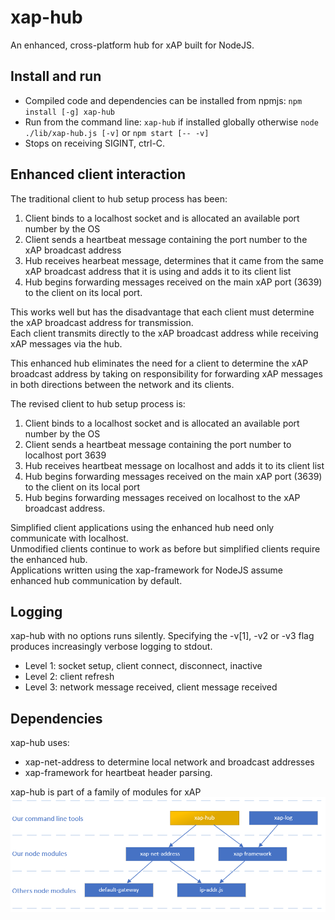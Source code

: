 # xap-hub
An enhanced, cross-platform hub for xAP built for NodeJS.

## Install and run
* Compiled code and dependencies can be installed from npmjs: ``npm install [-g] xap-hub``
* Run from the command line: ``xap-hub`` if installed globally otherwise ``node ./lib/xap-hub.js [-v]`` or ``npm start [-- -v]``
* Stops on receiving SIGINT, ctrl-C.

## Enhanced client interaction
The traditional client to hub setup process has been:
1. Client binds to a localhost socket and is allocated an available port number by the OS
2. Client sends a heartbeat message containing the port number to the xAP broadcast address 
3. Hub receives hearbeat message, determines that it came from the same xAP broadcast address that it is using and adds it to its client list
4. Hub begins forwarding messages received on the main xAP port (3639) to the client on its local port.

This works well but has the disadvantage that each client must determine the xAP broadcast address for transmission.  
Each client transmits directly to the xAP broadcast address while receiving xAP messages via the hub.

This enhanced hub eliminates the need for a client to determine the xAP broadcast address by taking on responsibility
for forwarding xAP messages in both directions between the network and its clients.

The revised client to hub setup process is:
1. Client binds to a localhost socket and is allocated an available port number by the OS
2. Client sends a heartbeat message containing the port number to localhost port 3639
3. Hub receives heartbeat message on localhost and adds it to its client list
4. Hub begins forwarding messages received on the main xAP port (3639) to the client on its local port
5. Hub begins forwarding messages received on localhost to the xAP broadcast address.

Simplified client applications using the enhanced hub need only communicate with localhost.  
Unmodified clients continue to work as before but simplified clients require the enhanced hub.  
Applications written using the xap-framework for NodeJS assume enhanced hub communication by default.

## Logging
xap-hub with no options runs silently. Specifying the -v\[1\], -v2 or -v3 flag produces increasingly verbose logging to stdout.
* Level 1: socket setup, client connect, disconnect, inactive
* Level 2: client refresh
* Level 3: network message received, client message received

## Dependencies
xap-hub uses:
* xap-net-address to determine local network and broadcast addresses
* xap-framework for heartbeat header parsing.

xap-hub is part of a family of modules for xAP  
![xAP family diagram](/img/xap-family-hub.png?raw=true)
